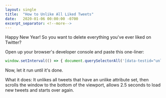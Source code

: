 ```yaml
---
layout: single
title:  "How to Unlike All Liked Tweets"
date:   2020-01-06 00:00:00 -0700
excerpt_separator: <!--more-->
---
```


Happy New Year! So you want to delete everything you've ever liked on Twitter?

Open up your browser's developer console and paste this one-liner:

<!--more-->

```js
window.setInterval(() => { document.querySelectorAll('[data-testid="unlike"]').forEach(e => e.click()); window.scrollTo(0,document.body.scrollHeight); }, 2500);
```

Now, let it run until it's done.

What it does: It unlikes all tweets that have an unlike attribute set, then
scrolls the window to the bottom of the viewport, allows 2.5 seconds to load new
tweets and starts over again.
